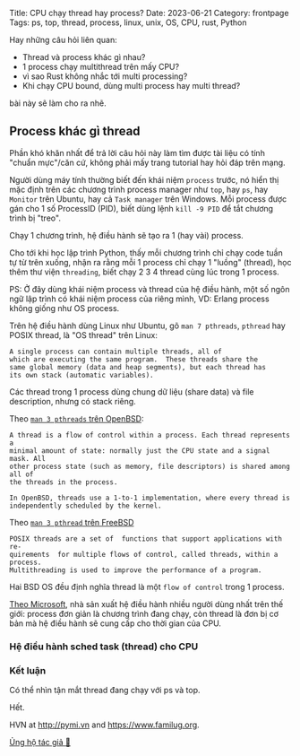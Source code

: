 Title: CPU chạy thread hay process?
Date: 2023-06-21
Category: frontpage
Tags: ps, top, thread, process, linux, unix, OS, CPU, rust, Python

Hay những câu hỏi liên quan:

- Thread và process khác gì nhau?
- 1 process chạy multithread trên mấy CPU?
- vì sao Rust không nhắc tới multi processing?
- Khi chạy CPU bound, dùng multi process hay multi thread?

bài này sẽ làm cho ra nhẽ.

## Process khác gì thread
Phần khó khăn nhất để trả lời câu hỏi này làm tìm được tài liệu có tính "chuẩn mực"/căn cứ, không phải mấy trang tutorial hay hỏi đáp trên mạng.

Người dùng máy tính thường biết đến khái niệm `process` trước, nó hiển thị mặc định trên các chương trình process manager như `top`, hay `ps`, hay `Monitor` trên Ubuntu, hay cả `Task manager` trên Windows.
Mỗi process được gán cho 1 số ProcessID (PID), biết dùng lệnh `kill -9 PID` để tắt chương trình bị "treo".

Chạy 1 chương trình, hệ điều hành sẽ tạo ra 1 (hay vài) process.

Cho tới khi học lập trình Python, thấy mỗi chương trình chỉ chạy code tuần tự từ trên xuống, nhận ra rằng mỗi 1 process chỉ chạy 1 "luồng" (thread), học thêm thư viện `threading`, biết chạy 2 3 4 thread cùng lúc trong 1 process.

PS: Ở đây dùng khái niệm process và thread của hệ điều hành, một số ngôn ngữ lập trình có khái niệm process của riêng mình, VD: Erlang process không giống như OS process.

Trên hệ điều hành dùng Linux như Ubuntu, gõ `man 7 pthreads`,
`pthread` hay POSIX thread, là "OS thread" trên Linux:

```
A single process can contain multiple threads, all of
which are executing the same program.  These threads share the
same global memory (data and heap segments), but each thread has
its own stack (automatic variables).
```

Các thread trong 1 process dùng chung dữ liệu (share data) và file description, nhưng có stack riêng.

Theo [`man 3 pthreads` trên OpenBSD](https://man.openbsd.org/pthreads.3):

```
A thread is a flow of control within a process. Each thread represents a
minimal amount of state: normally just the CPU state and a signal mask. All
other process state (such as memory, file descriptors) is shared among all of
the threads in the process.

In OpenBSD, threads use a 1-to-1 implementation, where every thread is
independently scheduled by the kernel.
```

Theo [`man 3 pthread` trên FreeBSD](https://man.freebsd.org/cgi/man.cgi?query=pthread)

```
POSIX threads are a set of	functions that support applications with re-
quirements	for multiple flows of control, called threads, within a process.
Multithreading is used to improve the performance of a program.
```

Hai BSD OS đều định nghĩa thread là một `flow of control` trong 1 process.

[Theo Microsoft](https://learn.microsoft.com/en-us/windows/win32/procthread/processes-and-threads), nhà sản xuất hệ điều hành nhiều người dùng nhất trên thế giới: process đơn giản là chương trình đang chạy, còn thread là đơn bị cơ bản mà hệ điều hành sẽ cung cấp cho thời gian của CPU.

### Hệ điều hành sched task (thread) cho CPU

### Kết luận
Có thể nhìn tận mắt thread đang chạy với ps và top.

Hết.

HVN at <http://pymi.vn> and <https://www.familug.org>.

[Ủng hộ tác giả 🍺](https://www.familug.org/p/ung-ho.html)
